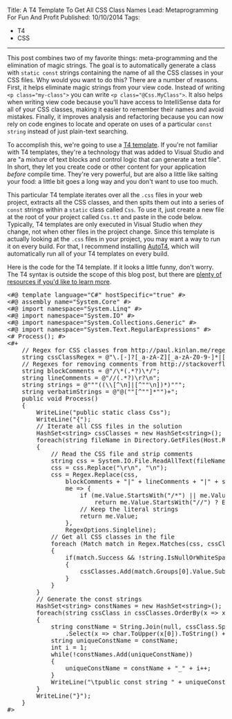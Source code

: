 ﻿Title: A T4 Template To Get All CSS Class Names
Lead: Metaprogramming For Fun And Profit
Published: 10/10/2014
Tags:
  - T4
  - CSS
---
<p>This post combines two of my favorite things: meta-programming and the elimination of magic strings. The goal is to automatically generate a class with <code>static const</code> strings containing the name of all the CSS classes in your CSS files. Why would you want to do this? There are a number of reasons. First, it helps eliminate magic strings from your view code. Instead of writing <code>&lt;p class="my-class"&gt;</code> you can write <code>&lt;p class="@Css.MyClass"&gt;</code>. It also helps when writing view code because you'll have access to IntelliSense data for all of your CSS classes, making it easier to remember their names and avoid mistakes. Finally, it improves analysis and refactoring because you can now rely on code engines  to locate and operate on uses of a particular <code>const string</code> instead of just plain-text searching.</p>

<p>To accomplish this, we're going to use a <a href="http://msdn.microsoft.com/en-us/library/bb126445.aspx">T4 template</a>. If you're not familiar with T4 templates, they're a technology that was added to Visual Studio and are "a mixture of text blocks and control logic that can generate a text file". In short, they let you create code or other content for your application <em>before</em> compile time. They're very powerful, but are also a little like salting your food: a little bit goes a long way and you don't want to use too much.</p>

<p>This particular T4 template iterates over all the <code>.css</code> files in your web project, extracts all the CSS classes, and then spits them out into a series of <code>const</code> strings within a <code>static</code> class called <code>Css</code>. To use it, just create a new file at the root of your project called <code>Css.tt</code> and paste in the code below. Typically, T4 templates are only executed in Visual Studio when <em>they</em> change, not when other files in the project change. Since this template is actually looking at the <code>.css</code> files in your project, you may want a way to run it on every build. For that, I recommend installing <a href="https://visualstudiogallery.msdn.microsoft.com/84e6f033-6da3-4641-a058-12feef0a33b9">AutoT4</a>, which will automatically run all of your T4 templates on every build.</p>

<p>Here is the code for the T4 template. If it looks a little funny, don't worry. The T4 syntax is outside the scope of this blog post, but there are <a href="http://www.hanselman.com/blog/T4TextTemplateTransformationToolkitCodeGenerationBestKeptVisualStudioSecret.aspx">plenty of resources if you'd like to learn more</a>.</p>

<pre class="prettyprint">&lt;#@ template language=&quot;C#&quot; hostSpecific=&quot;true&quot; #&gt;
&lt;#@ assembly name=&quot;System.Core&quot; #&gt; 
&lt;#@ import namespace=&quot;System.Linq&quot; #&gt;
&lt;#@ import namespace=&quot;System.IO&quot; #&gt;
&lt;#@ import namespace=&quot;System.Collections.Generic&quot; #&gt;
&lt;#@ import namespace=&quot;System.Text.RegularExpressions&quot; #&gt;
&lt;# Process(); #&gt;
&lt;#+
	// Regex for CSS classes from http://paul.kinlan.me/regex-to-get-class-names-from-css-2-0/
	string cssClassRegex = @&quot;\.[-]?[_a-zA-Z][_a-zA-Z0-9-]*|[^\0-\177]*\\[0-9a-f]{1,6}(\r\n[ \n\r\t\f])?|\\[^\n\r\f0-9a-f]*&quot;;
	// Regexes for removing comments from http://stackoverflow.com/questions/3524317/regex-to-strip-line-comments-from-c-sharp/3524689#3524689
	string blockComments = @&quot;/\*(.*?)\*/&quot;;
	string lineComments = @&quot;//(.*?)\r?\n&quot;;
	string strings = @&quot;&quot;&quot;((\\[^\n]|[^&quot;&quot;\n])*)&quot;&quot;&quot;;
	string verbatimStrings = @&quot;@(&quot;&quot;[^&quot;&quot;]*&quot;&quot;)+&quot;;
	public void Process()
	{
		WriteLine(&quot;public static class Css&quot;);
		WriteLine(&quot;{&quot;);
		// Iterate all CSS files in the solution
		HashSet&lt;string&gt; cssClasses = new HashSet&lt;string&gt;();
		foreach(string fileName in Directory.GetFiles(Host.ResolvePath(@&quot;.&quot;), &quot;*.css&quot;, SearchOption.AllDirectories))
		{
			// Read the CSS file and strip comments
			string css = System.IO.File.ReadAllText(fileName);
			css = css.Replace(&quot;\r\n&quot;, &quot;\n&quot;);
			css = Regex.Replace(css,
				blockComments + &quot;|&quot; + lineComments + &quot;|&quot; + strings + &quot;|&quot; + verbatimStrings,
				me =&gt; {
					if (me.Value.StartsWith(&quot;/*&quot;) || me.Value.StartsWith(&quot;//&quot;))
						return me.Value.StartsWith(&quot;//&quot;) ? Environment.NewLine : &quot;&quot;;
					// Keep the literal strings
					return me.Value;
				},
				RegexOptions.Singleline);
			// Get all CSS classes in the file
			foreach (Match match in Regex.Matches(css, cssClassRegex))
			{
				if(match.Success &amp;&amp; !string.IsNullOrWhiteSpace(match.Groups[0].Value) &amp;&amp; !match.Groups[0].Value.StartsWith(@&quot;\&quot;))
				{
					cssClasses.Add(match.Groups[0].Value.Substring(1));	
				}
			}
		}
		// Generate the const strings
		HashSet&lt;string&gt; constNames = new HashSet&lt;string&gt;();
		foreach(string cssClass in cssClasses.OrderBy(x =&gt; x))
		{
			string constName = String.Join(null, cssClass.Split(new char[]{'-'}, StringSplitOptions.RemoveEmptyEntries)
				.Select(x =&gt; char.ToUpper(x[0]).ToString() + x.Substring(1)));
			string uniqueConstName = constName;
			int i = 1;
			while(!constNames.Add(uniqueConstName))
			{
				uniqueConstName = constName + &quot;_&quot; + i++;
			}
			WriteLine(&quot;\tpublic const string &quot; + uniqueConstName + &quot; = \&quot;&quot; + cssClass + &quot;\&quot;;&quot;);	
		}
		WriteLine(&quot;}&quot;);
	}
#&gt;</pre>
